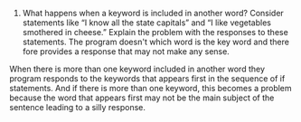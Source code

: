 1. What happens when a keyword is included in another word? Consider statements like “I know all the state capitals” and “I like vegetables smothered in cheese.” Explain the problem with the responses to these statements. The program doesn't which word is the key word and there fore provides a response that may not make any sense.

When there is more than one keyword included in another word they program responds to the keywords that appears first in the sequence of if statements. And if there is more than one keyword, this becomes a problem because the word that appears first may not be the main subject of the sentence leading to a silly response. 

